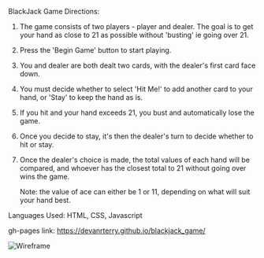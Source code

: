  BlackJack Game Directions:

1. The game consists of two players - player and dealer. The goal is to get your hand as close to 21 as possible without             'busting' ie going over 21. 

2. Press the 'Begin Game' button to start playing. 

3. You and dealer are both dealt two cards, with the dealer's first card face down.

4. You must decide whether to select 'Hit Me!' to add another card to your hand, or 'Stay' to keep the hand as is.

5. If you hit and your hand exceeds 21, you bust and automatically lose the game. 

6. Once you decide to stay, it's then the dealer's turn to decide whether to hit or stay.

7. Once the dealer's choice is made, the total values of each hand will be compared, and whoever has the closest total to 21         without going over wins the game.

    Note: the value of ace can either be 1 or 11, depending on what will suit your hand best.


Languages Used: HTML, CSS, Javascript


gh-pages link: https://devanrterry.github.io/blackjack_game/


![Wireframe](https://i.imgur.com/JguXeNH.png)



